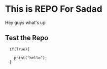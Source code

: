 # This is REPO For Sadad

Hey guys what's up

## Test the Repo

```
  if(True){

    print("hello");
  }
```
